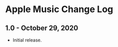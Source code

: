 Apple Music Change Log
======================

1.0 - October 29, 2020
----------------------

  * Initial release.
